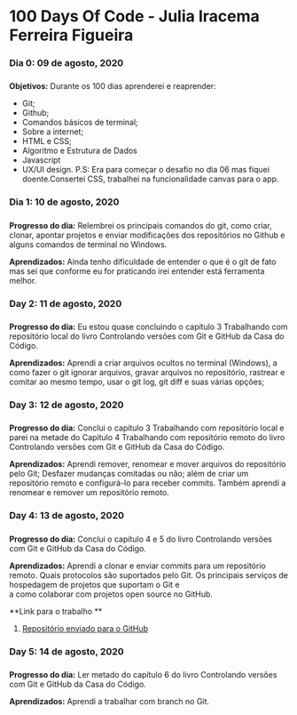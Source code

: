 # 100 Days Of Code - Julia Iracema Ferreira Figueira

### Dia 0: 09 de agosto, 2020 
#####

**Objetivos:** Durante os 100 dias aprenderei e reaprender:  
- Git;
- Github;
- Comandos básicos de terminal;
- Sobre a internet;
- HTML e CSS;
- Algoritmo e Estrutura de Dados
- Javascript 
- UX/UI design. 
P.S: Era para começar o desafio no dia 06 mas fiquei doente.Consertei CSS, trabalhei na funcionalidade canvas para o app.

### Dia 1: 10 de agosto, 2020
##### 

**Progresso do dia:** Relembrei os principais comandos do git, como criar, clonar, apontar projetos e enviar modificações dos repositórios no Github e alguns comandos de terminal no Windows.

**Aprendizados:** Ainda tenho dificuldade de entender o que é o git de fato mas sei que conforme eu for praticando irei entender está ferramenta melhor.



### Day 2: 11 de agosto, 2020
##### 

**Progresso do dia:** Eu estou quase concluindo o capítulo 3 Trabalhando com repositório local do livro Controlando versões com Git e GitHub da Casa do Código.

**Aprendizados:** Aprendi a criar arquivos ocultos no terminal (Windows), a como fazer o git ignorar arquivos, gravar arquivos no repositório, rastrear e comitar ao
mesmo tempo, usar o git log, git diff e suas várias opções; 
   

### Day 3: 12 de agosto, 2020
##### 

**Progresso do dia:** Conclui o capítulo 3 Trabalhando com repositório local e parei na metade do Capítulo 4 Trabalhando com repositório remoto do livro Controlando versões com Git e GitHub da Casa do Código.

**Aprendizados:** Aprendi remover, renomear e mover arquivos do repositório pelo Git; Desfazer mudanças comitadas ou não; além de criar um repositório remoto e configurá-lo para receber commits. Também aprendi
a renomear e remover um repositório remoto. 
 

### Day 4: 13 de agosto, 2020
##### 

**Progresso do dia:** Conclui o capítulo 4 e 5 do livro Controlando versões com Git e GitHub da Casa do Código.

**Aprendizados:** Aprendi a clonar e enviar commits para um repositório remoto. Quais protocolos são suportados pelo Git. Os principais serviços de hospedagem de projetos que suportam o Git e   
a como colaborar com projetos open source no GitHub.

**Link para o trabalho **
1. [Repositório enviado para o GitHub](https://github.com/juliairacema/moveis-ecologicos)

### Day 5: 14 de agosto, 2020
##### 

**Progresso do dia:** Ler metado do capítulo 6 do livro Controlando versões com Git e GitHub da Casa do Código.

**Aprendizados:** Aprendi a trabalhar com branch no Git.

